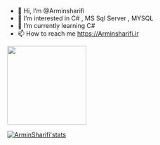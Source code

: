 - 👋 Hi, I’m @Arminsharifi
- 👀 I’m interested in C# , MS Sql Server , MYSQL
- 🌱 I’m currently learning C#
- 📫 How to reach me https://Arminsharifi.ir

<img height="180em" src="https://github-readme-stats.vercel.app/api?username=ArminSharifi&show_icons=true&theme=dark&hide_border=true&&count_private=true&include_all_commits=true" />

[![ArminSharifi'stats](https://github-readme-stats.vercel.app/api/wakatime?username=ArminSharifi)](https://github.com/anuraghazra/github-readme-stats)

<!---
Arminsharifi/Arminsharifi is a ✨ special ✨ repository because its `README.md` (this file) appears on your GitHub profile.
You can click the Preview link to take a look at your changes.
--->
